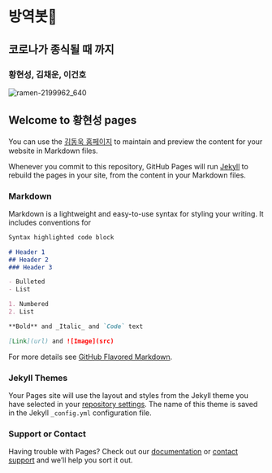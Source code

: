# 방역봇👀
## 코로나가 종식될 때 까지
### 황현성, 김채운, 이건호 

![ramen-2199962_640](https://user-images.githubusercontent.com/88136772/127469980-b762764f-1402-4ec0-920a-67609ed12e75.jpg)



## Welcome to 황현성 pages

You can use the [김동욱 홈페이지](https://hhs1260.github.io/quarantinebot/) to maintain and preview the content for your website in Markdown files.

Whenever you commit to this repository, GitHub Pages will run [Jekyll](https://jekyllrb.com/) to rebuild the pages in your site, from the content in your Markdown files.

### Markdown

Markdown is a lightweight and easy-to-use syntax for styling your writing. It includes conventions for

```markdown
Syntax highlighted code block

# Header 1
## Header 2
### Header 3

- Bulleted
- List

1. Numbered
2. List

**Bold** and _Italic_ and `Code` text

[Link](url) and ![Image](src)
```

For more details see [GitHub Flavored Markdown](https://guides.github.com/features/mastering-markdown/).

### Jekyll Themes

Your Pages site will use the layout and styles from the Jekyll theme you have selected in your [repository settings](https://github.com/hhs1260/quarantinebot/settings/pages). The name of this theme is saved in the Jekyll `_config.yml` configuration file.

### Support or Contact

Having trouble with Pages? Check out our [documentation](https://docs.github.com/categories/github-pages-basics/) or [contact support](https://support.github.com/contact) and we’ll help you sort it out.
